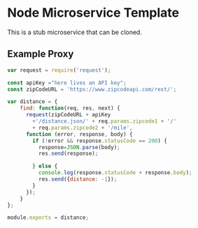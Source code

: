 
# Node Microservice Template

This is a stub microservice that can be cloned.

## Example Proxy

```javascript
var request = require('request');

const apiKey ="here lives an API key";
const zipCodeURL = 'https://www.zipcodeapi.com/rest/';

var distance = {
    find: function(req, res, next) {
      request(zipCodeURL + apiKey
        +'/distance.json/' + req.params.zipcode1 + '/'
        + req.params.zipcode2 + '/mile',
      function (error, response, body) {
        if (!error && response.statusCode == 200) {
          response=JSON.parse(body);
          res.send(response);

        } else {
          console.log(response.statusCode + response.body);
          res.send({distance: -1});
        }
      });
    }
};

module.exports = distance;

```
